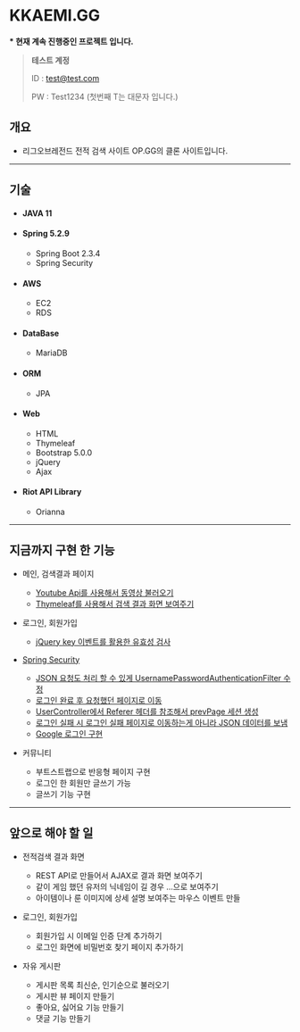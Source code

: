# KKAEMI.GG

__* 현재 계속 진행중인 프로젝트 입니다.__

> __테스트 계정__
> 
> ID : test@test.com
> 
> PW : Test1234
> (첫번째 T는 대문자 입니다.)

## 개요
- 리그오브레전드 전적 검색 사이트 OP.GG의 클론 사이트입니다.

---

## 기술
- #### JAVA 11
- #### Spring 5.2.9
  - Spring Boot 2.3.4
  - Spring Security
- #### AWS
  - EC2
  - RDS
- #### DataBase
  - MariaDB
- #### ORM
  - JPA
- #### Web
  - HTML
  - Thymeleaf
  - Bootstrap 5.0.0
  - jQuery
  - Ajax
- #### Riot API Library
  - Orianna
  
---

## 지금까지 구현 한 기능
- 메인, 검색결과 페이지
  - [Youtube Api를 사용해서 동영상 불러오기](https://github.com/Kkaemi/kkaemiGG/blob/master/src/main/java/com/spring/kkaemiGG/service/youtube/YoutubeService.java)
  - [Thymeleaf를 사용해서 검색 결과 화면 보여주기](https://github.com/Kkaemi/kkaemiGG/blob/master/src/main/resources/templates/summoner/record.html)
  

- 로그인, 회원가입
  - [jQuery key 이벤트를 활용한 유효성 검사](https://github.com/Kkaemi/kkaemiGG/blob/master/src/main/resources/static/js/register-form.js)


- [Spring Security](https://github.com/Kkaemi/kkaemiGG/tree/master/src/main/java/com/spring/kkaemiGG/config/auth)
  - [JSON 요청도 처리 할 수 있게 UsernamePasswordAuthenticationFilter 수정](https://github.com/Kkaemi/kkaemiGG/blob/master/src/main/java/com/spring/kkaemiGG/config/auth/CustomUsernamePasswordAuthenticationFilter.java)
  - [로그인 완료 후 요청했던 페이지로 이동](https://github.com/Kkaemi/kkaemiGG/blob/master/src/main/java/com/spring/kkaemiGG/config/auth/CustomLoginSuccessHandler.java)
  - [UserController에서 Referer 헤더를 참조해서 prevPage 세션 생성](https://github.com/Kkaemi/kkaemiGG/blob/master/src/main/java/com/spring/kkaemiGG/web/controller/user/UserController.java)
  - [로그인 실패 시 로그인 실패 페이지로 이동하는게 아니라 JSON 데이터를 보냄](https://github.com/Kkaemi/kkaemiGG/blob/master/src/main/java/com/spring/kkaemiGG/config/auth/CustomLoginFailureHandler.java)
  - [Google 로그인 구현](https://github.com/Kkaemi/kkaemiGG/blob/master/src/main/java/com/spring/kkaemiGG/config/auth/CustomOAuth2UserService.java)

  
- 커뮤니티
  - 부트스트랩으로 반응형 페이지 구현
  - 로그인 한 회원만 글쓰기 가능
  - 글쓰기 기능 구현
---

## 앞으로 해야 할 일
- 전적검색 결과 화면
  - REST API로 만들어서 AJAX로 결과 화면 보여주기
  - 같이 게임 했던 유저의 닉네임이 길 경우 ...으로 보여주기
  - 아이템이나 룬 이미지에 상세 설명 보여주는 마우스 이벤트 만들
  

- 로그인, 회원가입
  - 회원가입 시 이메일 인증 단계 추가하기
  - 로그인 화면에 비밀번호 찾기 페이지 추가하기


- 자유 게시판
  - 게시판 목록 최신순, 인기순으로 불러오기
  - 게시판 뷰 페이지 만들기
  - 좋아요, 싫어요 기능 만들기
  - 댓글 기능 만들기